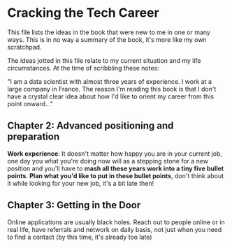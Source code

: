 # Cracking the Tech Career

This file lists the ideas in the book that were new to me in one or many ways. This is in no way a summary of the book, it's more like my own scratchpad.

The ideas jotted in this file relate to my current situation and my life circumstances. At the time of scribbling these notes: 

"I am a data scientist with almost three years of experience. I work at a large company in France. The reason I'm reading this book is that I don't have a crystal clear idea about how I'd like to orient my career from this point onward..."

## Chapter 2: Advanced positioning and preparation

**Work experience**: It doesn't matter how happy you are in your current job, one day you what you're doing now will as a stepping stone for a new position and you'll have to **mash all these years work into a tiny five bullet points**. **Plan what you'd like to put in these bullet points**, don't think about it while looking for your new job, it's a bit late then!

## Chapter 3: Getting in the Door

Online applications are usually black holes. Reach out to people online or in real life, have referrals and network on daily basis, not just when you need to find a contact (by this time, it's already too late)